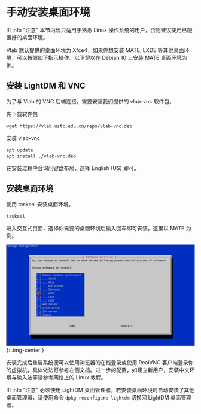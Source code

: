 # 手动安装桌面环境

!!! info "注意"
    本节内容只适用于熟悉 Linux 操作系统的用户，否则建议使用已配置好的桌面环境。

Vlab 默认提供的桌面环境为 Xfce4，如果你想安装 MATE, LXDE 等其他桌面环境，可以按照如下指示操作。以下将以在 Debian 10 上安装 MATE 桌面环境为例。

## 安装 LightDM 和 VNC

为了与 Vlab 的 VNC 后端连接，需要安装我们提供的 vlab-vnc 软件包。

先下载软件包

```shell
wget https://vlab.ustc.edu.cn/repo/vlab-vnc.deb
```

安装 vlab-vnc

```shell
apt update
apt install ./vlab-vnc.deb
```

在安装过程中会询问键盘布局，选择 English (US) 即可。

## 安装桌面环境

使用 tasksel 安装桌面环境。

```shell
tasksel
```

进入交互式页面，选择你需要的桌面环境后输入回车即可安装，这里以 MATE 为例。

![Tasksel](../images/install-desktop-tasksel.png){: .img-center }

安装完成后重启系统便可以使用浏览器的在线登录或使用 RealVNC 客户端登录你的虚拟机，具体做法可参考左侧文档。进一步的配置，如建立新用户，安装中文环境与输入法等请参考网络上的 Linux 教程。

!!! info "注意"
    必须使用 LightDM 桌面管理器。若安装桌面环境时自动安装了其他桌面管理器，请使用命令 `dpkg-reconfigure lightdm` 切换回 LightDM 桌面管理器。